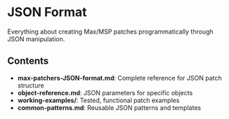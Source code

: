 # JSON Format

Everything about creating Max/MSP patches programmatically through JSON manipulation.

## Contents

- **max-patchers-JSON-format.md**: Complete reference for JSON patch structure
- **object-reference.md**: JSON parameters for specific objects
- **working-examples/**: Tested, functional patch examples
- **common-patterns.md**: Reusable JSON patterns and templates
